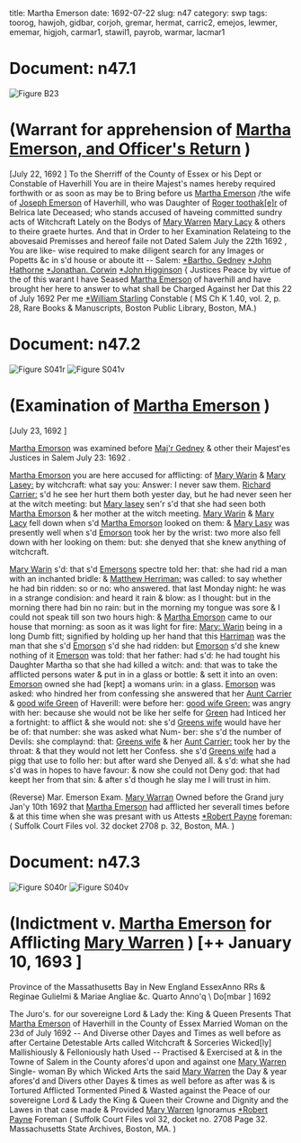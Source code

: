 title: Martha Emerson
date: 1692-07-22
slug: n47
category: swp
tags: toorog, hawjoh, gidbar, corjoh, gremar, hermat, carric2, emejos, lewmer, ememar, higjoh, carmar1, stawil1, payrob, warmar, lacmar1




# Document: n47.1

![Figure B23](/assets/thumb/B23.jpg)

# (Warrant for apprehension of [Martha Emerson, and Officer's Return](/tag/ememar.html) )
[July 22, 1692 ] To the Sherriff of the County of Essex or his Dept or Constable of  Haverhill
You are in theire Majest's names hereby required forthwith or as  soon as may be to Bring before us [Martha Emerson](/tag/ememar.html) /the wife of  [Joseph Emerson](/tag/emejos.html) of Haverhill, who was Daughter of [Roger toothak[e]r](/tag/toorog.html)  of Belrica late Deceased; who stands accused of haveing committed  sundry acts of Witchcraft Lately on the Bodys of [Mary Warren](/tag/warmar.html) [Mary Lacy](/tag/lewmer.html) & others to theire graete hurtes. And that in  Order to her Examination Relateing to the abovesaid Premisses  and hereof faile not Dated Salem July the 22th 1692 , You are like-  wise required to make diligent search for any Images or Popetts  &c in s'd house or aboute itt --
Salem:   [*Bartho. Gedney](/tag/gidbar.html)  [*John Hathorne](/tag/hawjoh.html)  [*Jonathan. Corwin](/tag/corjoh.html)  [*John Higginson](/tag/higjoh.html) {  Justices Peace by virtue of the of this warant I have Seased [Martha Emerson](/tag/ememar.html) of  haverhill and have brought her here to answer to what shall be  Charged Against her Dat this 22 of July 1692 Per me [*William Starling](/tag/stawil1.html)  Constable ( MS Ch K 1.40, vol. 2, p. 28, Rare Books & Manuscripts, Boston Public Library, Boston, MA.)

# Document: n47.2

![Figure S041r](/assets/thumb/S041r.jpg)
![Figure S041v](/assets/thumb/S041v.jpg)

# (Examination of [Martha Emerson](/tag/ememar.html) )

[July 23, 1692 ]

[Martha Emorson](/tag/ememar.html) was examined before [Maj'r Gedney](/tag/gidbar.html) & other their  Majest'es Justices in Salem July 23: 1692 .

[Martha Emorson](/tag/ememar.html) you are here accused for afflicting: of [Mary Warin](/tag/warmar.html)  & [Mary Lasey:](/tag/lacmar1.html) by witchcraft: what say you: Answer: I never saw  them. [Richard Carrier:](/tag/carric2.html) s'd he see her hurt them both yester day,  but he had never seen her at the witch meeting: but [Mary lasey](/tag/lacmar1.html)  sen'r s'd that she had seen both [Martha Emorson](/tag/ememar.html) & her mother at  the witch meeting. [Mary Warin](/tag/warmar.html) & [Mary Lacy](/tag/lacmar1.html) fell down when s'd  [Martha Emorson](/tag/ememar.html) looked on them: & [Mary Lasy](/tag/lacmar1.html) was presently well  when s'd [Emorson](/tag/ememar.html) took her by the wrist: two more also fell down  with her looking on them: but: she denyed that she knew anything  of witchcraft.

[Mary Warin](/tag/warmar.html) s'd: that s'd [Emersons](/tag/ememar.html) spectre told her: that: she had rid  a man with an inchanted bridle: & [Matthew Herriman:](/tag/hermat.html) was called:  to say whether he had bin ridden: so or no: who answered. that last  Monday night: he was in a strange condision: and heard it rain  & blow: as I thought: but in the morning there had bin no rain: but  in the morning my tongue was sore & I could not speak till son two  hours high: & [Martha Emorson](/tag/ememar.html) came to our house that morning: as  soon as it was light for fire: [Mary: Warin](/tag/warmar.html) being in a long Dumb fitt;  signified by holding up her hand that this [Harriman](/tag/hermat.html) was the man  that she s'd [Emorson](/tag/ememar.html) s'd she had ridden: but [Emorson](/tag/ememar.html) s'd she knew  nothing of it [Emerson](/tag/ememar.html) was told: that her father: had s'd: he had  tought his Daughter Martha so that she had killed a witch: and:  that was to take the afflicted persons water & put in in a glass or  bottle: & sett it into an oven: [Emorson](/tag/ememar.html) owned she had [kept] a  womans urin: in a glass. [Emorson](/tag/ememar.html) was asked: who hindred her  from confessing she answered that her [Aunt Carrier](/tag/carmar1.html) & [good wife Green](/tag/gremar.html) of Haverill: were before her: [good wife Green:](/tag/gremar.html) was angry  with her: because she would not be like her selfe for [Green](/tag/gremar.html) had  Inticed her a fortnight: to afflict & she would not: she s'd [Greens wife](/tag/gremar.html) would have her be of: that number: she was asked what Num-  ber: she s'd the number of Devils: she complaynd: that: [Greens wife](/tag/gremar.html)  & her [Aunt Carrier:](/tag/carmar1.html) took her by the throat: & that they would not  lett her Confess. she s'd [Greens wife](/tag/gremar.html) had a pigg that use to follo  her: but after ward she Denyed all. & s'd: what she had s'd was in   hopes to have favour: & now she could not Deny god: that had keept  her from that sin: & after s'd though he slay me I will trust in him.

(Reverse) Mar. Emerson Exam.  [Mary Warran](/tag/warmar.html) Owned before the Grand jury Jan'y 10th  1692 that [Martha Emerson](/tag/ememar.html) had afflicted her severall times before  & at this time when she was presant with us
Attests  [*Robert Payne](/tag/payrob.html) foreman: ( Suffolk Court Files vol. 32 docket 2708 p. 32, Boston, MA. )

# Document: n47.3

![Figure S040r](/assets/thumb/S040r.jpg)
![Figure S040v](/assets/thumb/S040v.jpg)

# (Indictment v. [Martha Emerson](/tag/ememar.html) for Afflicting [Mary Warren](/tag/warmar.html) ) [++ January 10, 1693 ]

Province of the Massathusetts  Bay in New England EssexAnno RRs & Reginae Gulielmi & Mariae Angliae &c. Quarto Anno'q  \ Do[mbar ] 1692

The Juro's. for our sovereigne Lord & Lady the: King & Queen  Presents That [Martha Emerson](/tag/ememar.html) of Haverhill in the County of Essex  Married Woman on the 23d of July 1692 -- And Diverse other Dayes  and Times as well before as after Certaine Detestable Arts called  Witchcraft & Sorceries Wicked[ly] Mallishiously & Felloniously  hath Used -- Practised & Exercised at & in the Towne of Salem in  the County afores'd upon and against one [Mary Warren](/tag/warmar.html) Single-  woman By which Wicked Arts the said [Mary Warren](/tag/warmar.html) the Day & year  afores'd and Divers other Dayes & times as well before as after was  & is Tortured Afflicted Tormented Pined & Wasted against the  Peace of our sovereigne Lord & Lady the King & Queen their Crowne  and Dignity and the Lawes in that case made & Provided
[Mary Warren](/tag/warmar.html)  Ignoramus  [*Robert Payne](/tag/payrob.html)  Foreman ( Suffolk Court Files vol 32, docket no. 2708 Page 32. Massachusetts State Archives, Boston, MA. )